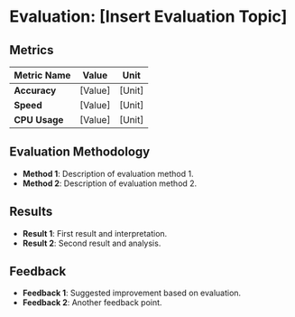<!-- Template Type: Evaluation -->
<!-- Topic: [Insert Evaluation Topic] -->
# Evaluation: [Insert Evaluation Topic]
<!-- Example Use Case:
Evaluation: Performance of Path Planning Algorithm
Metrics: Path length, time taken to compute, CPU usage, etc.
Methodology: Compare with traditional algorithms (A*, Dijkstra).
Testing Environment: Simulated environment, various road types, obstacles. -->
## Metrics

| Metric Name    | Value   | Unit      |
|----------------|---------|-----------|
| **Accuracy**   | [Value] | [Unit]    |
| **Speed**      | [Value] | [Unit]    |
| **CPU Usage**  | [Value] | [Unit]    |

## Evaluation Methodology
- **Method 1**: Description of evaluation method 1.
- **Method 2**: Description of evaluation method 2.

## Results
- **Result 1**: First result and interpretation.
- **Result 2**: Second result and analysis.

## Feedback
- **Feedback 1**: Suggested improvement based on evaluation.
- **Feedback 2**: Another feedback point.
